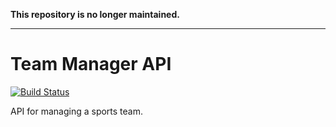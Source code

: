 **This repository is no longer maintained.**

---

# Team Manager API

[![Build Status](https://travis-ci.org/cdriehuys/team-manager-api.svg?branch=master)](https://travis-ci.org/cdriehuys/team-manager-api)

API for managing a sports team.
